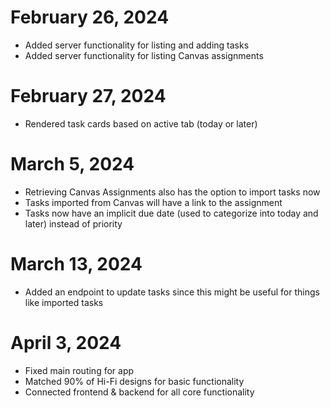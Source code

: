 # February 26, 2024

- Added server functionality for listing and adding tasks
- Added server functionality for listing Canvas assignments

# February 27, 2024

- Rendered task cards based on active tab (today or later)

# March 5, 2024

- Retrieving Canvas Assignments also has the option to import tasks now
- Tasks imported from Canvas will have a link to the assignment
- Tasks now have an implicit due date (used to categorize into today and later) instead of priority

# March 13, 2024

- Added an endpoint to update tasks since this might be useful for things like imported tasks

# April 3, 2024

- Fixed main routing for app
- Matched 90% of Hi-Fi designs for basic functionality
- Connected frontend & backend for all core functionality

